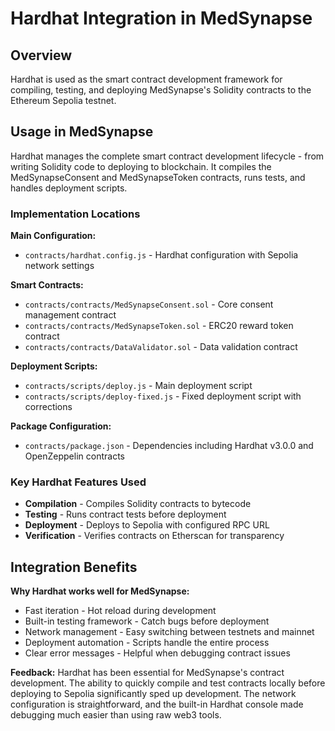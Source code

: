 # Hardhat Integration in MedSynapse

## Overview

Hardhat is used as the smart contract development framework for compiling, testing, and deploying MedSynapse's Solidity contracts to the Ethereum Sepolia testnet.

## Usage in MedSynapse

Hardhat manages the complete smart contract development lifecycle - from writing Solidity code to deploying to blockchain. It compiles the MedSynapseConsent and MedSynapseToken contracts, runs tests, and handles deployment scripts.

### Implementation Locations

**Main Configuration:**
- `contracts/hardhat.config.js` - Hardhat configuration with Sepolia network settings

**Smart Contracts:**
- `contracts/contracts/MedSynapseConsent.sol` - Core consent management contract
- `contracts/contracts/MedSynapseToken.sol` - ERC20 reward token contract  
- `contracts/contracts/DataValidator.sol` - Data validation contract

**Deployment Scripts:**
- `contracts/scripts/deploy.js` - Main deployment script
- `contracts/scripts/deploy-fixed.js` - Fixed deployment script with corrections

**Package Configuration:**
- `contracts/package.json` - Dependencies including Hardhat v3.0.0 and OpenZeppelin contracts

### Key Hardhat Features Used

- **Compilation** - Compiles Solidity contracts to bytecode
- **Testing** - Runs contract tests before deployment
- **Deployment** - Deploys to Sepolia with configured RPC URL
- **Verification** - Verifies contracts on Etherscan for transparency

## Integration Benefits

**Why Hardhat works well for MedSynapse:**
- Fast iteration - Hot reload during development
- Built-in testing framework - Catch bugs before deployment
- Network management - Easy switching between testnets and mainnet
- Deployment automation - Scripts handle the entire process
- Clear error messages - Helpful when debugging contract issues

**Feedback:**
Hardhat has been essential for MedSynapse's contract development. The ability to quickly compile and test contracts locally before deploying to Sepolia significantly sped up development. The network configuration is straightforward, and the built-in Hardhat console made debugging much easier than using raw web3 tools.

